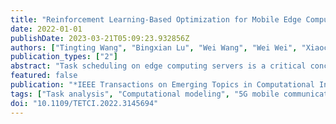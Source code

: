 ```yaml
---
title: "Reinforcement Learning-Based Optimization for Mobile Edge Computing Scheduling Game"
date: 2022-01-01
publishDate: 2023-03-21T05:09:23.932856Z
authors: ["Tingting Wang", "Bingxian Lu", "Wei Wang", "Wei Wei", "Xiaochen Yuan", "Jianqing Li"]
publication_types: ["2"]
abstract: "Task scheduling on edge computing servers is a critical concern affecting user experience. Current scheduling methods attain an overall appealing performance through centralized control. Nevertheless, forcing users to act based on a centralized control is impractical. Hence, this work suggests a game theory-based distributed edge computing server task scheduling model. The proposed method comprehensively considers the mobile device-server link quality and the server’s computing resource allocation and balances link quality and computing resources requirements when selecting edge computing servers. Furthermore, we develop a time series prediction algorithm based on IndRNN and LSTM to accurately predict link quality. Once Nash equilibrium is reached quickly through our proposed acceleration scheme, the proposed model provides various QoS for different priority users. The experimental results highlight that the developed solution provides differentiated services while optimizing computing resource scheduling and ensuring an approximate Nash equilibrium in polynomial time."
featured: false
publication: "*IEEE Transactions on Emerging Topics in Computational Intelligence*"
tags: ["Task analysis", "Computational modeling", "5G mobile communication", "Delays", "edge computing", "game theory", "Games", "Mobile Computing", "Processor scheduling", "scheduling", "Servers"]
doi: "10.1109/TETCI.2022.3145694"
---
```


